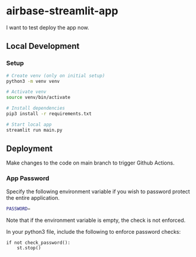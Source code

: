 # airbase-streamlit-app

I want to test deploy the app now.

## Local Development

### Setup
```bash
# Create venv (only on initial setup)
python3 -m venv venv

# Activate venv
source venv/bin/activate

# Install dependencies
pip3 install -r requirements.txt

# Start local app
streamlit run main.py
```

## Deployment

Make changes to the code on main branch to trigger Github Actions.

### App Password

Specify the following environment variable if you wish to password protect the entire application.

```bash
PASSWORD=
```

Note that if the environment variable is empty, the check is not enforced.

In your python3 file, include the following to enforce password checks:

```python3
if not check_password():
    st.stop()
```
